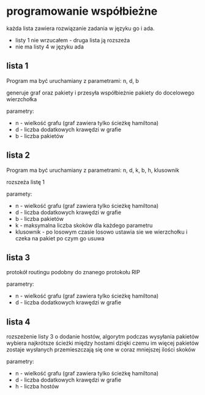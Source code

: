 # programowanie współbieżne

każda lista zawiera rozwiązanie zadania w języku go i ada.
* listy 1 nie wrzucałem - druga lista ją rozszeża
* nie ma listy 4 w języku ada

## lista 1

Program ma być uruchamiany z parametrami: n, d, b

generuje graf oraz pakiety i przesyła współbieżnie pakiety do docelowego wierzchołka

parametry:
* n - wielkość grafu (graf zawiera tylko ścieżkę hamiltona)
* d - liczba dodatkowych krawędzi w grafie
* b - liczba pakietów

## lista 2

Program ma być uruchamiany z parametrami: n, d, k, b, h, klusownik

rozszeża listę 1

paramety:
* n - wielkość grafu (graf zawiera tylko ścieżkę hamiltona)
* d - liczba dodatkowych krawędzi w grafie
* b - liczba pakietów
* k - maksymalna liczba skoków dla każdego parametru
* klusownik - po losowym czasie losowo ustawia sie we wierzchołku i czeka na pakiet po czym go usuwa

## lista 3

protokół routingu podobny do znanego protokołu RIP

parametry:
* n - wielkość grafu (graf zawiera tylko ścieżkę hamiltona)
* d - liczba dodatkowych krawędzi w grafie

## lista 4

rozszeżenie listy 3 o dodanie hostów, algorytm podczas wysyłania pakietów wybiera najkrótsze ścieżki między hostami dzięki czemu im więcej pakietów zostaje wysłanych przemieszczają się one w coraz mniejszej ilości skoków

parametry:
* n - wielkość grafu (graf zawiera tylko ścieżkę hamiltona)
* d - liczba dodatkowych krawędzi w grafie
* h - liczba hostów
